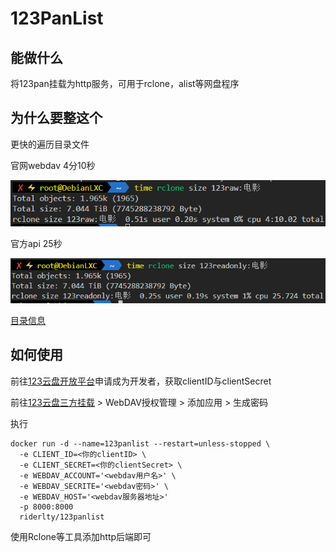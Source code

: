 # 123PanList

## 能做什么

将123pan挂载为http服务，可用于rclone，alist等网盘程序

## 为什么要整这个

更快的遍历目录文件

官网webdav 4分10秒

![alt text](data/4dcc76cc10025e60d88da4ef134a2e81.png)

官方api 25秒

![alt text](data/ccd6234f7b091d6957a574d5160c6b50.png)

[目录信息](data/tree.txt)
## 如何使用

前往[123云盘开放平台](https://www.123pan.com/developer)申请成为开发者，获取clientID与clientSecret

前往[123云盘三方挂载](https://www.123pan.com/thirdPartyMount) > WebDAV授权管理 > 添加应用 > 生成密码

执行
```
docker run -d --name=123panlist --restart=unless-stopped \
  -e CLIENT_ID=<你的clientID> \
  -e CLIENT_SECRET=<你的clientSecret> \
  -e WEBDAV_ACCOUNT='<webdav用户名>' \
  -e WEBDAV_SECRITE='<webdav密码>' \
  -e WEBDAV_HOST='<webdav服务器地址>'
  -p 8000:8000 
  riderlty/123panlist
```

使用Rclone等工具添加http后端即可